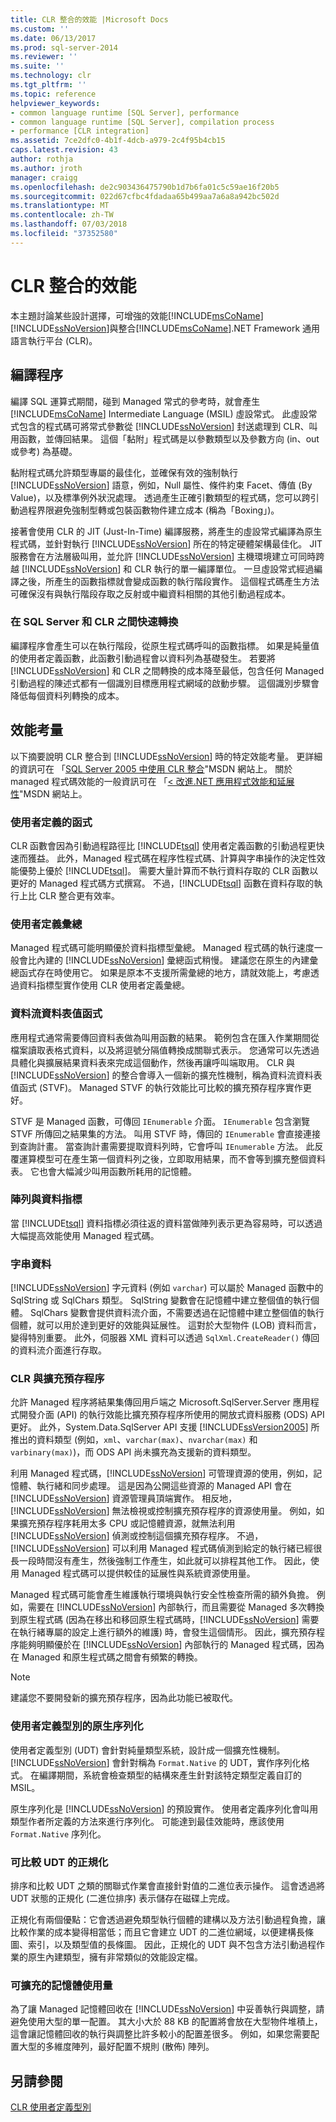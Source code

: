 ```yaml
---
title: CLR 整合的效能 |Microsoft Docs
ms.custom: ''
ms.date: 06/13/2017
ms.prod: sql-server-2014
ms.reviewer: ''
ms.suite: ''
ms.technology: clr
ms.tgt_pltfrm: ''
ms.topic: reference
helpviewer_keywords:
- common language runtime [SQL Server], performance
- common language runtime [SQL Server], compilation process
- performance [CLR integration]
ms.assetid: 7ce2dfc0-4b1f-4dcb-a979-2c4f95b4cb15
caps.latest.revision: 43
author: rothja
ms.author: jroth
manager: craigg
ms.openlocfilehash: de2c903436475790b1d7b6fa01c5c59ae16f20b5
ms.sourcegitcommit: 022d67cfbc4fdadaa65b499aa7a6a8a942bc502d
ms.translationtype: MT
ms.contentlocale: zh-TW
ms.lasthandoff: 07/03/2018
ms.locfileid: "37352580"
---
```

# <a name="performance-of-clr-integration"></a>CLR 整合的效能
  本主題討論某些設計選擇，可增強的效能[!INCLUDE[msCoName](../../../includes/msconame-md.md)][!INCLUDE[ssNoVersion](../../../includes/ssnoversion-md.md)]與整合[!INCLUDE[msCoName](../../../includes/msconame-md.md)].NET Framework 通用語言執行平台 (CLR)。  
  
## <a name="the-compilation-process"></a>編譯程序  
 編譯 SQL 運算式期間，碰到 Managed 常式的參考時，就會產生 [!INCLUDE[msCoName](../../../includes/msconame-md.md)] Intermediate Language (MSIL) 虛設常式。 此虛設常式包含的程式碼可將常式參數從 [!INCLUDE[ssNoVersion](../../../includes/ssnoversion-md.md)] 封送處理到 CLR、叫用函數，並傳回結果。 這個「黏附」程式碼是以參數類型以及參數方向 (in、out 或參考) 為基礎。  
  
 黏附程式碼允許類型專屬的最佳化，並確保有效的強制執行 [!INCLUDE[ssNoVersion](../../../includes/ssnoversion-md.md)] 語意，例如，Null 屬性、條件約束 Facet、傳值 (By Value)，以及標準例外狀況處理。 透過產生正確引數類型的程式碼，您可以跨引動過程界限避免強制型轉或包裝函數物件建立成本 (稱為「Boxing」)。  
  
 接著會使用 CLR 的 JIT (Just-In-Time) 編譯服務，將產生的虛設常式編譯為原生程式碼，並針對執行 [!INCLUDE[ssNoVersion](../../../includes/ssnoversion-md.md)] 所在的特定硬體架構最佳化。 JIT 服務會在方法層級叫用，並允許 [!INCLUDE[ssNoVersion](../../../includes/ssnoversion-md.md)] 主機環境建立可同時跨越 [!INCLUDE[ssNoVersion](../../../includes/ssnoversion-md.md)] 和 CLR 執行的單一編譯單位。 一旦虛設常式經過編譯之後，所產生的函數指標就會變成函數的執行階段實作。 這個程式碼產生方法可確保沒有與執行階段存取之反射或中繼資料相關的其他引動過程成本。  
  
### <a name="fast-transitions-between-sql-server-and-clr"></a>在 SQL Server 和 CLR 之間快速轉換  
 編譯程序會產生可以在執行階段，從原生程式碼呼叫的函數指標。 如果是純量值的使用者定義函數，此函數引動過程會以資料列為基礎發生。 若要將 [!INCLUDE[ssNoVersion](../../../includes/ssnoversion-md.md)] 和 CLR 之間轉換的成本降至最低，包含任何 Managed 引動過程的陳述式都有一個識別目標應用程式網域的啟動步驟。 這個識別步驟會降低每個資料列轉換的成本。  
  
## <a name="performance-considerations"></a>效能考量  
 以下摘要說明 CLR 整合到 [!INCLUDE[ssNoVersion](../../../includes/ssnoversion-md.md)] 時的特定效能考量。 更詳細的資訊可在 「[SQL Server 2005 中使用 CLR 整合](http://go.microsoft.com/fwlink/?LinkId=50332)"MSDN 網站上。 關於 managed 程式碼效能的一般資訊可在 「[< 改進.NET 應用程式效能和延展性](http://go.microsoft.com/fwlink/?LinkId=50333)"MSDN 網站上。  
  
### <a name="user-defined-functions"></a>使用者定義的函式  
 CLR 函數會因為引動過程路徑比 [!INCLUDE[tsql](../../../includes/tsql-md.md)] 使用者定義函數的引動過程更快速而獲益。 此外，Managed 程式碼在程序性程式碼、計算與字串操作的決定性效能優勢上優於 [!INCLUDE[tsql](../../../includes/tsql-md.md)]。 需要大量計算而不執行資料存取的 CLR 函數以更好的 Managed 程式碼方式撰寫。 不過，[!INCLUDE[tsql](../../../includes/tsql-md.md)] 函數在資料存取的執行上比 CLR 整合更有效率。  
  
### <a name="user-defined-aggregates"></a>使用者定義彙總  
 Managed 程式碼可能明顯優於資料指標型彙總。 Managed 程式碼的執行速度一般會比內建的 [!INCLUDE[ssNoVersion](../../../includes/ssnoversion-md.md)] 彙總函式稍慢。 建議您在原生的內建彙總函式存在時使用它。 如果是原本不支援所需彙總的地方，請就效能上，考慮透過資料指標型實作使用 CLR 使用者定義彙總。  
  
### <a name="streaming-table-valued-functions"></a>資料流資料表值函式  
 應用程式通常需要傳回資料表做為叫用函數的結果。 範例包含在匯入作業期間從檔案讀取表格式資料，以及將逗號分隔值轉換成關聯式表示。 您通常可以先透過具體化與擴展結果資料表來完成這個動作，然後再讓呼叫端取用。 CLR 與 [!INCLUDE[ssNoVersion](../../../includes/ssnoversion-md.md)] 的整合會導入一個新的擴充性機制，稱為資料流資料表值函式 (STVF)。 Managed STVF 的執行效能比可比較的擴充預存程序實作更好。  
  
 STVF 是 Managed 函數，可傳回 `IEnumerable` 介面。 `IEnumerable` 包含瀏覽 STVF 所傳回之結果集的方法。 叫用 STVF 時，傳回的 `IEnumerable` 會直接連接到查詢計畫。 當查詢計畫需要提取資料列時，它會呼叫 `IEnumerable` 方法。 此反覆運算模型可在產生第一個資料列之後，立即取用結果，而不會等到擴充整個資料表。 它也會大幅減少叫用函數所耗用的記憶體。  
  
### <a name="arrays-vs-cursors"></a>陣列與資料指標  
 當 [!INCLUDE[tsql](../../../includes/tsql-md.md)] 資料指標必須往返的資料當做陣列表示更為容易時，可以透過大幅提高效能使用 Managed 程式碼。  
  
### <a name="string-data"></a>字串資料  
 [!INCLUDE[ssNoVersion](../../../includes/ssnoversion-md.md)] 字元資料 (例如 `varchar`) 可以屬於 Managed 函數中的 SqlString 或 SqlChars 類型。 SqlString 變數會在記憶體中建立整個值的執行個體。 SqlChars 變數會提供資料流介面，不需要透過在記憶體中建立整個值的執行個體，就可以用於達到更好的效能與延展性。 這對於大型物件 (LOB) 資料而言，變得特別重要。 此外，伺服器 XML 資料可以透過 `SqlXml.CreateReader()` 傳回的資料流介面進行存取。  
  
### <a name="clr-vs-extended-stored-procedures"></a>CLR 與擴充預存程序  
 允許 Managed 程序將結果集傳回用戶端之 Microsoft.SqlServer.Server 應用程式開發介面 (API) 的執行效能比擴充預存程序所使用的開放式資料服務 (ODS) API 更好。 此外，System.Data.SqlServer API 支援 [!INCLUDE[ssVersion2005](../../../includes/ssversion2005-md.md)] 所推出的資料類型 (例如，`xml`、`varchar(max)`、`nvarchar(max)` 和 `varbinary(max)`)，而 ODS API 尚未擴充為支援新的資料類型。  
  
 利用 Managed 程式碼，[!INCLUDE[ssNoVersion](../../../includes/ssnoversion-md.md)] 可管理資源的使用，例如，記憶體、執行緒和同步處理。 這是因為公開這些資源的 Managed API 會在 [!INCLUDE[ssNoVersion](../../../includes/ssnoversion-md.md)] 資源管理員頂端實作。 相反地，[!INCLUDE[ssNoVersion](../../../includes/ssnoversion-md.md)] 無法檢視或控制擴充預存程序的資源使用量。 例如，如果擴充預存程序耗用太多 CPU 或記憶體資源，就無法利用 [!INCLUDE[ssNoVersion](../../../includes/ssnoversion-md.md)] 偵測或控制這個擴充預存程序。 不過，[!INCLUDE[ssNoVersion](../../../includes/ssnoversion-md.md)] 可以利用 Managed 程式碼偵測到給定的執行緒已經很長一段時間沒有產生，然後強制工作產生，如此就可以排程其他工作。 因此，使用 Managed 程式碼可以提供較佳的延展性與系統資源使用量。  
  
 Managed 程式碼可能會產生維護執行環境與執行安全性檢查所需的額外負擔。 例如，需要在 [!INCLUDE[ssNoVersion](../../../includes/ssnoversion-md.md)] 內部執行，而且需要從 Managed 多次轉換到原生程式碼 (因為在移出和移回原生程式碼時，[!INCLUDE[ssNoVersion](../../../includes/ssnoversion-md.md)] 需要在執行緒專屬的設定上進行額外的維護) 時，會發生這個情形。 因此，擴充預存程序能夠明顯優於在 [!INCLUDE[ssNoVersion](../../../includes/ssnoversion-md.md)] 內部執行的 Managed 程式碼，因為在 Managed 和原生程式碼之間會有頻繁的轉換。  
  
> [!NOTE]  
>  建議您不要開發新的擴充預存程序，因為此功能已被取代。  
  
### <a name="native-serialization-for-user-defined-types"></a>使用者定義型別的原生序列化  
 使用者定義型別 (UDT) 會針對純量類型系統，設計成一個擴充性機制。 [!INCLUDE[ssNoVersion](../../../includes/ssnoversion-md.md)] 會針對稱為 `Format.Native` 的 UDT，實作序列化格式。 在編譯期間，系統會檢查類型的結構來產生針對該特定類型定義自訂的 MSIL。  
  
 原生序列化是 [!INCLUDE[ssNoVersion](../../../includes/ssnoversion-md.md)] 的預設實作。 使用者定義序列化會叫用類型作者所定義的方法來進行序列化。 可能達到最佳效能時，應該使用 `Format.Native` 序列化。  
  
### <a name="normalization-of-comparable-udts"></a>可比較 UDT 的正規化  
 排序和比較 UDT 之類的關聯式作業會直接針對值的二進位表示操作。 這會透過將 UDT 狀態的正規化 (二進位排序) 表示儲存在磁碟上完成。  
  
 正規化有兩個優點：它會透過避免類型執行個體的建構以及方法引動過程負擔，讓比較作業的成本變得相當低；而且它會建立 UDT 的二進位網域，以便建構長條圖、索引，以及類型值的長條圖。 因此，正規化的 UDT 與不包含方法引動過程作業的原生內建類型，擁有非常類似的效能設定檔。  
  
### <a name="scalable-memory-usage"></a>可擴充的記憶體使用量  
 為了讓 Managed 記憶體回收在 [!INCLUDE[ssNoVersion](../../../includes/ssnoversion-md.md)] 中妥善執行與調整，請避免使用大型的單一配置。 其大小大於 88 KB 的配置將會放在大型物件堆積上，這會讓記憶體回收的執行與調整比許多較小的配置差很多。 例如，如果您需要配置大型的多維度陣列，最好配置不規則 (散佈) 陣列。  
  
## <a name="see-also"></a>另請參閱  
 [CLR 使用者定義型別](../clr-integration-database-objects-user-defined-types/clr-user-defined-types.md)  
  
  
